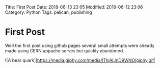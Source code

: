 Title: First Post
Date: 2018-06-13 23:05
Modified: 2018-06-12 23:06
Category: Python
Tags: pelican, publishing

# First Post
Well the first post using github pages several small attempts were already made using CERN appache serves but quickly abandoned.

![A bear quark][https://media.giphy.com/media/IThjAlJnD9WNO/giphy.gif]
